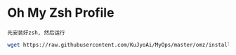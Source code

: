 # Oh My Zsh Profile

    先安装好zsh, 然后运行
    
```bash
wget https://raw.githubusercontent.com/KuJyoAi/MyOps/master/omz/install.sh -O - | sh
```
